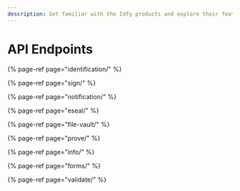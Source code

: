 ```yaml
---
description: Get familiar with the Idfy products and explore their features
---
```


# API Endpoints

{% page-ref page="identification/" %}

{% page-ref page="sign/" %}

{% page-ref page="notification/" %}

{% page-ref page="eseal/" %}

{% page-ref page="file-vault/" %}

{% page-ref page="prove/" %}

{% page-ref page="info/" %}

{% page-ref page="forms/" %}

{% page-ref page="validate/" %}

